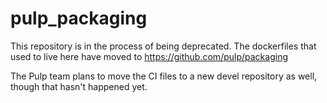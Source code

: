pulp_packaging
==============

This repository is in the process of being deprecated. The dockerfiles that used to live here have
moved to https://github.com/pulp/packaging

The Pulp team plans to move the CI files to a new devel repository as well, though that hasn't
happened yet.
